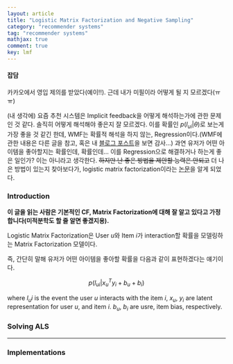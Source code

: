 ```yaml
---
layout: article
title: "Logistic Matrix Factorization and Negative Sampling"
category: "recommender systems"
tag: "recommender systems"
mathjax: true
comment: true
key: lmf
---
```


#### 잡담

카카오에서 영입 제의를 받았다(예이!!). 근데 내가 미필이라 어떻게 될 지 모르겠다(ㅠㅠ)


(내 생각에) 요즘 추천 시스템은 Implicit feedback을 어떻게 해석하는가에 관한 문제인 것 같다. 솔직히 어떻게 해석해야 좋은지 잘 모르겠다. 이를 확률인 $p(l_{ui} \vert \theta)$로 보는게 가장 좋을 것 같긴 한데, WMF는 확률적 해석을 하지 않는, Regression이다.(WMF에 관한 내용은 다른 글을 참고, 혹은 내 [블로그 포스트](https://ita9naiwa.github.io/recommender%20systems/2018/06/10/wmf.html)을 보면 감사...) 과연 유저가 어떤 아이템을 좋아할지는 확률인데, 확률인데... 이를 Regression으로 해결하거나 하는게 좋은 일인가? 이는 아니라고 생각한다. ~~하지만 난 좋은 방법을 제안할 능력은 안되고~~ 더 나은 방법이 있는지 찾아보다가, logistic matrix factorization이라는 [논문](https://web.stanford.edu/~rezab/nips2014workshop/submits/logmat.pdf)을 알게 되었다.


### Introduction
**이 글을 읽는 사람은 기본적인 CF, Matrix Factorization에 대해 잘 알고 있다고 가정합니다(미적분학도 할 줄 알면 좋겠지용).**

Logistic Matrix Factorization은 User $u$와 Item $i$가 interaction할 확률을 모델링하는 Matrix Factorization 모델이다.

즉, 간단히 말해
유저가 어떤 아이템을 좋아할 확률을 다음과 같이 표현하겠다는 얘기이다.

$$
    p(l_{ui}|x_u^Ty_i + b_u + b_i)
$$

where $l_ui$ is the event the user $u$ interacts with the item $i$, $x_u$, $y_i$ are latent representation for user $u$, and item $i$. $b_u$, $b_i$ are usre, item bias, respectively.



### Solving ALS



-----

### Implementations
